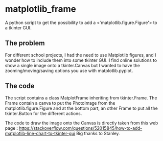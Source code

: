 # matplotlib_frame
A python script to get the possibility to add a &lt;'matplotlib.figure.Figure'> to a tkinter GUI.

## The problem
For different school projects, I had the need to use Matplotlib figures, and I wonder how to include them into some tkinter GUI. 
I find online solutions to show a single image onto a tkinter.Canvas but I wanted to have the zooming/moving/saving options you use
with matplotlib.pyplot.  

## The code
The script contains a class MatplotFrame inheriting from tkinter.Frame. The Frame contain a canva to put the PhotoImage from
the matplotlib.figure.Figure and at the bottom part, an other Frame to put all the tkinter.Button for the different actions.

The code to draw the image onto the Canvas is directly taken from this web page : https://stackoverflow.com/questions/52015845/how-to-add-matplotlib-line-chart-to-tkinter-gui
Big thanks to Stanley.
